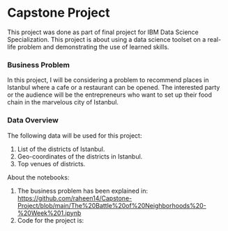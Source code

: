 # Capstone Project
This project was done as part of final project for IBM Data Science Specialization.
This project is about using a data science toolset on a real-life problem and demonstrating the use of learned skills.

### Business Problem

In this project, I will be considering a problem to recommend places in Istanbul where a cafe or a restaurant can be opened. The interested party or the audience will be the entrepreneurs who want to set up their food chain in the marvelous city of Istanbul.

### Data Overview
The following data will be used for this project:
1. List of the districts of Istanbul.
2. Geo-coordinates of the districts in Istanbul.
3. Top venues of districts.

About the notebooks:
1. The business problem has been explained in: https://github.com/raheen14/Capstone-Project/blob/main/The%20Battle%20of%20Neighborhoods%20-%20Week%201.ipynb
2. Code for the project is: 

